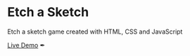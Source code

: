 # Etch a Sketch
Etch a sketch game created with HTML, CSS and JavaScript

[Live Demo](https://razlevio.github.io/etch-a-sketch/) ✒
